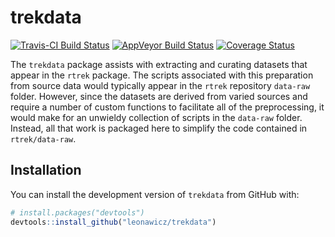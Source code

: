 
<!-- README.md is generated from README.Rmd. Please edit that file -->
trekdata
========

[![Travis-CI Build Status](https://travis-ci.org/leonawicz/trekdata.svg?branch=master)](https://travis-ci.org/leonawicz/trekdata) [![AppVeyor Build Status](https://ci.appveyor.com/api/projects/status/github/leonawicz/trekdata?branch=master&svg=true)](https://ci.appveyor.com/project/leonawicz/trekdata) [![Coverage Status](https://img.shields.io/codecov/c/github/leonawicz/trekdata/master.svg)](https://codecov.io/github/leonawicz/trekdata?branch=master)

The `trekdata` package assists with extracting and curating datasets that appear in the `rtrek` package. The scripts associated with this preparation from source data would typically appear in the `rtrek` repository `data-raw` folder. However, since the datasets are derived from varied sources and require a number of custom functions to facilitate all of the preprocessing, it would make for an unwieldy collection of scripts in the `data-raw` folder. Instead, all that work is packaged here to simplify the code contained in `rtrek/data-raw`.

Installation
------------

You can install the development version of `trekdata` from GitHub with:

``` r
# install.packages("devtools")
devtools::install_github("leonawicz/trekdata")
```
